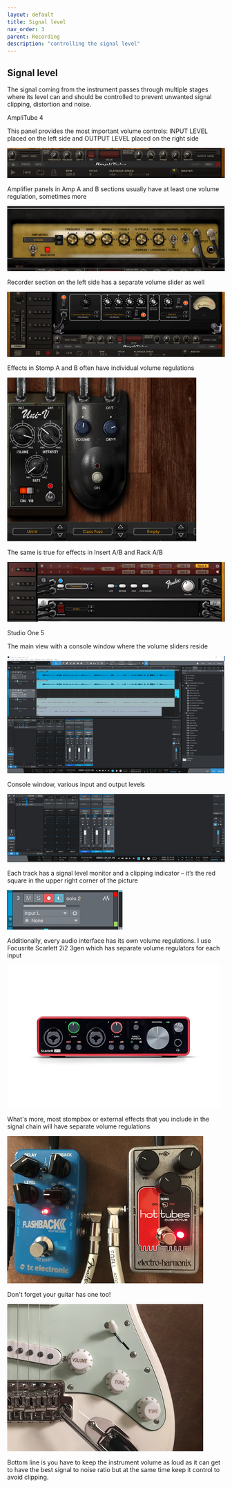 ```yaml
---
layout: default
title: Signal level
nav_order: 3
parent: Recording
description: "controlling the signal level"
---
```


## **Signal level**

The signal coming from the instrument passes through multiple stages where its level can and should be controlled to prevent unwanted signal clipping, distortion and noise.

AmpliTube 4

This panel provides the most important volume controls: INPUT LEVEL placed on the left side and OUTPUT LEVEL placed on the right side

 ![AmpliTube4 - getting started](../../assets/images/a4_25_a4vol.png)

Amplifier panels in Amp A and B sections usually have at least one volume regulation, sometimes more

 ![AmpliTube4 - getting started](../../assets/images/a4_26_amppanel.png)

 Recorder section on the left side has a separate volume slider as well

 ![AmpliTube4 - getting started](../../assets/images/a4_27_amppanel2.png)

Effects in Stomp A and B often have individual volume regulations

 ![AmpliTube4 - getting started](../../assets/images/a4_28_fxvol.png)

The same is true for effects in Insert A/B and Rack A/B

 ![AmpliTube4 - getting started](../../assets/images/a4_29_rackvol.png)

Studio One 5

The main view with a console window where the volume sliders reside

 ![AmpliTube4 - getting started](../../assets/images/so5_34_consolemain.png)

Console window, various input and output levels

 ![AmpliTube4 - getting started](../../assets/images/so5_35_consolesliders.png)

Each track has a signal level monitor and a clipping indicator – it’s the red square in the upper right corner of the picture

 ![AmpliTube4 - getting started](../../assets/images/so5_36_trackclip.png)


 Additionally, every audio interface has its own volume regulations. I use Focusrite Scarlett 2i2 3gen which has separate volume regulators for each input

 ![AmpliTube4 - getting started](../../assets/images/focusrite1.png)

 What's more, most stompbox or external effects that you include in the signal chain will have separate volume regulations

 ![AmpliTube4 - getting started](../../assets/images/stompboxes1.png)

Don't forget your guitar has one too!

 ![AmpliTube4 - getting started](../../assets/images/stratvol1.png)

Bottom line is you have to keep the instrument volume as loud as it can get to have the best signal to noise ratio but at the same time keep it control to avoid clipping.

 


 






 


